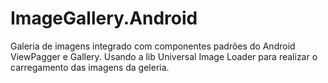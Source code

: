 ImageGallery.Android
====================

Galeria de imagens integrado com componentes padrões do Android ViewPagger e Gallery. Usando a lib Universal Image Loader para realizar o carregamento das imagens da geleria.
